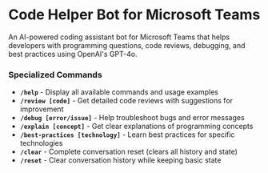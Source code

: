 # Code Helper Bot for Microsoft Teams

An AI-powered coding assistant bot for Microsoft Teams that helps developers with programming questions, code reviews, debugging, and best practices using OpenAI's GPT-4o.

### Specialized Commands
- **`/help`** - Display all available commands and usage examples
- **`/review [code]`** - Get detailed code reviews with suggestions for improvement
- **`/debug [error/issue]`** - Help troubleshoot bugs and error messages
- **`/explain [concept]`** - Get clear explanations of programming concepts
- **`/best-practices [technology]`** - Learn best practices for specific technologies
- **`/clear`** - Complete conversation reset (clears all history and state)
- **`/reset`** - Clear conversation history while keeping basic state

